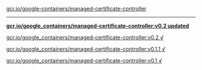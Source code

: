 [gcr.io/google-containers/managed-certificate-controller](https://hub.docker.com/r/sqeven/managed-certificate-controller/tags/) 

----
**[gcr.io/google_containers/managed-certificate-controller:v0.2 updated](https://hub.docker.com/r/sqeven/managed-certificate-controller/tags/)**

[gcr.io/google_containers/managed-certificate-controller:v0.2 √](https://hub.docker.com/r/sqeven/managed-certificate-controller/tags/)

[gcr.io/google_containers/managed-certificate-controller:v0.1.1 √](https://hub.docker.com/r/sqeven/managed-certificate-controller/tags/)

[gcr.io/google_containers/managed-certificate-controller:v0.1 √](https://hub.docker.com/r/sqeven/managed-certificate-controller/tags/)

